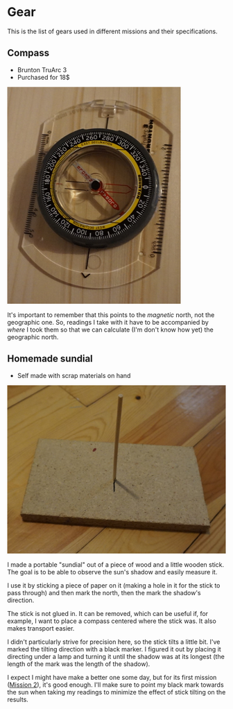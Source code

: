 # Gear

This is the list of gears used in different missions and their specifications.

## Compass

* Brunton TruArc 3
* Purchased for 18$

![Brunton TruArc 3 compass](gear/brunton-compass.jpg)

It's important to remember that this points to the *magnetic* north, not the geographic one. So,
readings I take with it have to be accompanied by *where* I took them so that we can calculate
(I'm don't know how yet) the geographic north.

## Homemade sundial

* Self made with scrap materials on hand

![Homemade sundial](gear/homemade-sundial.jpg)

I made a portable "sundial" out of a piece of wood and a little wooden stick. The goal is to be
able to observe the sun's shadow and easily measure it.

I use it by sticking a piece of paper on it (making a hole in it for the stick to pass through)
and then mark the north, then the mark the shadow's direction.

The stick is not glued in. It can be removed, which can be useful if, for example, I want to place
a compass centered where the stick was. It also makes transport easier.

I didn't particularly strive for precision here, so the stick tilts a little bit. I've marked the
tilting direction with a black marker. I figured it out by placing it directing under a lamp and
turning it until the shadow was at its longest (the length of the mark was the length of the
shadow).

I expect I might have make a better one some day, but for its first mission
([Mission 2](mission2.md)), it's good enough. I'll make sure to point my black mark towards the sun
when taking my readings to minimize the effect of stick tilting on the results.

